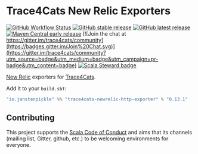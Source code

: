 # Trace4Cats New Relic Exporters

[![GitHub Workflow Status](https://img.shields.io/github/workflow/status/trace4cats/trace4cats-newrelic/Continuous%20Integration)](https://github.com/trace4cats/trace4cats-newrelic/actions?query=workflow%3A%22Continuous%20Integration%22)
[![GitHub stable release](https://img.shields.io/github/v/release/trace4cats/trace4cats-newrelic?label=stable&sort=semver)](https://github.com/trace4cats/trace4cats-newrelic/releases)
[![GitHub latest release](https://img.shields.io/github/v/release/trace4cats/trace4cats-newrelic?label=latest&include_prereleases&sort=semver)](https://github.com/trace4cats/trace4cats-newrelic/releases)
[![Maven Central early release](https://img.shields.io/maven-central/v/io.janstenpickle/trace4cats-newrelic-http-exporter_2.13?label=early)](https://maven-badges.herokuapp.com/maven-central/io.janstenpickle/trace4cats-newrelic-http-exporter_2.13)
[![Join the chat at https://gitter.im/trace4cats/community](https://badges.gitter.im/Join%20Chat.svg)](https://gitter.im/trace4cats/community?utm_source=badge&utm_medium=badge&utm_campaign=pr-badge&utm_content=badge)
[![Scala Steward badge](https://img.shields.io/badge/Scala_Steward-helping-blue.svg?style=flat&logo=data:image/png;base64,iVBORw0KGgoAAAANSUhEUgAAAA4AAAAQCAMAAAARSr4IAAAAVFBMVEUAAACHjojlOy5NWlrKzcYRKjGFjIbp293YycuLa3pYY2LSqql4f3pCUFTgSjNodYRmcXUsPD/NTTbjRS+2jomhgnzNc223cGvZS0HaSD0XLjbaSjElhIr+AAAAAXRSTlMAQObYZgAAAHlJREFUCNdNyosOwyAIhWHAQS1Vt7a77/3fcxxdmv0xwmckutAR1nkm4ggbyEcg/wWmlGLDAA3oL50xi6fk5ffZ3E2E3QfZDCcCN2YtbEWZt+Drc6u6rlqv7Uk0LdKqqr5rk2UCRXOk0vmQKGfc94nOJyQjouF9H/wCc9gECEYfONoAAAAASUVORK5CYII=)](https://scala-steward.org)


[New Relic] exporters for [Trace4Cats].

Add it to your `build.sbt`:

```scala
"io.janstenpickle" %% "trace4cats-newrelic-http-exporter" % "0.13.1"
```


## Contributing

This project supports the [Scala Code of Conduct](https://typelevel.org/code-of-conduct.html) and aims that its channels
(mailing list, Gitter, github, etc.) to be welcoming environments for everyone.

[Trace4Cats]: https://github.com/trace4cats/trace4cats
[New Relic]: https://newrelic.com
